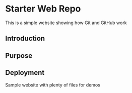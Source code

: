 # Starter Web Repo

This is a simple website showing how Git and GitHub work

## Introduction

## Purpose

## Deployment

Sample website with plenty of files for demos
